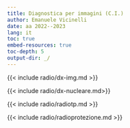 ```yaml
---
title: Diagnostica per immagini (C.I.)
author: Emanuele Vicinelli
date: aa 2022--2023
lang: it
toc: true
embed-resources: true
toc-depth: 5
output-dir: _/
---
```


<!-- Diagnostica per immagini (non neuroradiologia) -->
{{< include radio/dx-img.md >}}

<!-- Diagnostica nucleare e metabolica -->
{{< include radio/dx-nucleare.md>}}

<!-- Radioterapia -->
{{< include radio/radiotp.md >}}

<!-- Radioprotezione -->
{{< include radio/radioprotezione.md >}}
